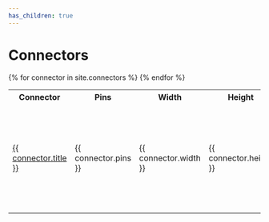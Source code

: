 ```yaml
---
has_children: true
---
```

# Connectors

<table>
    <tr>
        <th>Connector</th>
        <th>Pins</th>
        <th>Width</th>
        <th>Height</th>
        <th>Used by</th>
    </tr>
    {% for connector in site.connectors %}
    <tr>
        <td><a href="{{ connector.url }}">{{ connector.title }}</a></td>
        <td>{{ connector.pins }}</td>
        <td>{{ connector.width }}</td>
        <td>{{ connector.height }}</td>
        <td>
            <ul>
                {{% assign protocols = site.collections.protocols | where_exp:"protocol", "protocol.connector == connector.title" %}}
                {% for protocol in protocols %}
                <li><a href="{{ protocol.url }}">{{ protocol.title }}</a></li>
                {% endfor %}
            </ul>
        </td>
    </tr>
    {% endfor %}
</table>
